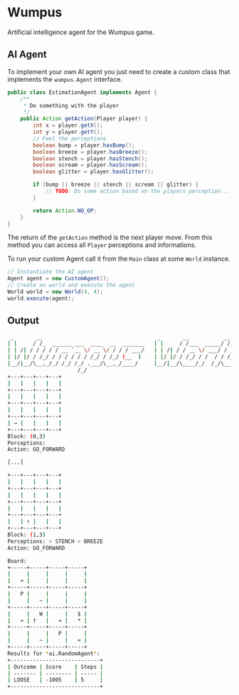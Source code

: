 # Wumpus

Artificial intelligence agent for the Wumpus game.


## AI Agent

To implement your own AI agent you just need to create a custom class that implements the `wumpus.Agent` interface.

```java
public class EstimationAgent implements Agent {
    /**
     * Do something with the player
     */
    public Action getAction(Player player) {
        int x = player.getX();
        int y = player.getY();
        // Feel the perceptions
        boolean bump = player.hasBump();
        boolean breeze = player.hasBreeze();
        boolean stench = player.hasStench();
        boolean scream = player.hasScream();
        boolean glitter = player.hasGlitter();

        if (bump || breeze || stench || scream || glitter) {
            // TODO: Do some action based on the players perception...
        }

        return Action.NO_OP;
    }
}
```

The return of the `getAction` method is the next player move. From this method you can access all `Player` perceptions and informations.

To run your custom Agent call it from the `Main` class at some `World` instance.

```java
// Instantiate the AI agent
Agent agent = new CustomAgent();
// Create an world and execute the agent
World world = new World(4, 4);
world.execute(agent);
```

## Output

```sh
 _       __                                    _       __           __    __
| |     / /_  ______ ___  ____  __  _______   | |     / /___  _____/ /___/ /
| | /| / / / / / __ `__ \/ __ \/ / / / ___/   | | /| / / __ \/ ___/ / __  /
| |/ |/ / /_/ / / / / / / /_/ / /_/ (__  )    | |/ |/ / /_/ / /  / / /_/ /
|__/|__/\__,_/_/ /_/ /_/ .___/\__,_/____/     |__/|__/\____/_/  /_/\__,_/
                      /_/
+---+---+---+---+
|   |   |   |   |
+---+---+---+---+
|   |   |   |   |
+---+---+---+---+
|   |   |   |   |
+---+---+---+---+
| → |   |   |   |
+---+---+---+---+
Block: (0,3)
Perceptions:
Action: GO_FORWARD

[...]

+---+---+---+---+
|   |   |   |   |
+---+---+---+---+
|   |   |   |   |
+---+---+---+---+
|   |   |   |   |
+---+---+---+---+
|   | ↑ |   |   |
+---+---+---+---+
Block: (1,3)
Perceptions: > STENCH > BREEZE
Action: GO_FORWARD

Board:
+-----+-----+-----+-----+
|     |     |     |     |
|   ≈ |     |     |     |
+-----+-----+-----+-----+
|   P |     |     |     |
|     |   ~ |     |     |
+-----+-----+-----+-----+
|     |   W |     |   $ |
|   ≈ | †   |   ≈ |   * |
+-----+-----+-----+-----+
|     |     |   P |     |
|     |   ~ |     |   ≈ |
+-----+-----+-----+-----+
Results for *ai.RandomAgent*:
+----------------------------+
| Outcome | Score    | Steps |
| ------- | -------- | ----- |
| LOOSE   | -1005    | 5     |
+----------------------------+
```

